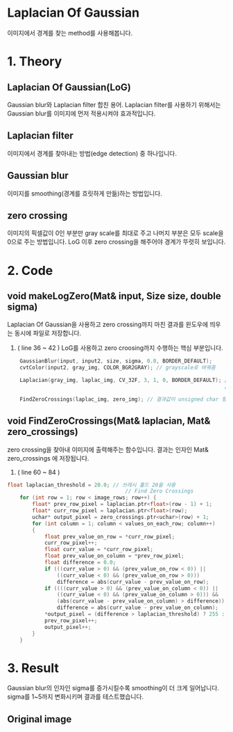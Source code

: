 # Laplacian Of Gaussian
이미지에서 경계를 찾는 method를 사용해봅니다.

# 1. Theory
## Laplacian Of Gaussian(LoG)
Gaussian blur와 Laplacian filter 합친 용어.
Laplacian filter를 사용하기 위해서는 Gaussian blur를 이미지에 먼저 적용시켜야 효과적입니다.
## Laplacian filter
이미지에서 경계를 찾아내는 방법(edge detection) 중 하나입니다.
## Gaussian blur
이미지를 smoothing(경계를 흐릿하게 만듦)하는 방법입니다.
## zero crossing
이미지의 픽셀값이 0인 부분만 gray scale를 최대로 주고 나머지 부분은 모두 scale을 0으로 주는 방법입니다.
LoG 이후 zero crossing을 해주어야 경계가 뚜렷히 보입니다. 

# 2. Code 

## void makeLogZero(Mat& input, Size size, double sigma)
Laplacian Of Gaussian을 사용하고 zero crossing까지 마친 결과를 윈도우에 띄우는 동시에 파일로 저장합니다.
1. ( line 36 ~ 42 )
LoG를 사용하고 zero croosing까지 수행하는 핵심 부분입니다.
```c
	GaussianBlur(input, input2, size, sigma, 0.0, BORDER_DEFAULT);
	cvtColor(input2, gray_img, COLOR_BGR2GRAY); // grayscale로 바꿔줌	

	Laplacian(gray_img, laplac_img, CV_32F, 3, 1, 0, BORDER_DEFAULT); // 결과값이 256을 넘고
																	  //zeroCrossing함수가 float 형태를 받으므로 CV_32F를 사용

	FindZeroCrossings(laplac_img, zero_img); // 결과값이 unsigned char 형태로 출력되므로 0~255까지 값이 나옴
```

## void FindZeroCrossings(Mat& laplacian, Mat& zero_crossings)
zero crossing을 찾아내 이미지에 출력해주는 함수입니다. 결과는 인자인 Mat& zero_crossings 에 저장됩니다.
1. ( line 60 ~ 84 )
```c
float laplacian_threshold = 20.0; // 쓰레시 홀드 20을 사용
									  // Find Zero Crossings
	for (int row = 1; row < image_rows; row++) {
		float* prev_row_pixel = laplacian.ptr<float>(row - 1) + 1;
		float* curr_row_pixel = laplacian.ptr<float>(row);
		uchar* output_pixel = zero_crossings.ptr<uchar>(row) + 1;
		for (int column = 1; column < values_on_each_row; column++)
		{
			float prev_value_on_row = *curr_row_pixel;
			curr_row_pixel++;
			float curr_value = *curr_row_pixel;
			float prev_value_on_column = *prev_row_pixel;
			float difference = 0.0;
			if (((curr_value > 0) && (prev_value_on_row < 0)) ||
				((curr_value < 0) && (prev_value_on_row > 0)))
				difference = abs(curr_value - prev_value_on_row);
			if ((((curr_value > 0) && (prev_value_on_column < 0)) ||
				((curr_value < 0) && (prev_value_on_column > 0))) &&
				(abs(curr_value - prev_value_on_column) > difference))
				difference = abs(curr_value - prev_value_on_column);
			*output_pixel = (difference > laplacian_threshold) ? 255 : 0;// (int) ((100 * difference) / laplacian_threshold);
			prev_row_pixel++;
			output_pixel++;
		}
	}
```

# 3. Result
Gaussian blur의 인자인 sigma를 증가시킬수록 smoothing이 더 크게 일어납니다.
sigma를 1~5까지 변화시키며 결과를 테스트했습니다.
## Original image


